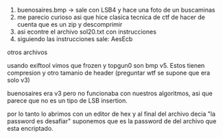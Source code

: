 1. buenosaires.bmp -> sale con LSB4 y hace una foto de un buscaminas
2. me parecio curioso asi que hice clasica tecnica de ctf de hacer de cuenta que es un zip y descomprimir
3. asi econtre el archivo sol20.txt con instrucciones
4. siguiendo las instrucciones sale: AesEcb

otros archivos

usando exiftool vimos que frozen y topgun0 son bmp v5. Estos tienen compresion y otro tamanio de header (preguntar wtf se supone que era solo v3)

buenosaires era v3 pero no funcionaba con nuestros algoritmos, asi que parece que no es un tipo de LSB insertion.

por lo tanto lo abrimos con un editor de hex y al final del archivo decia "la password es desafiar" suponemos que es la password de del archivo que esta encriptado.
